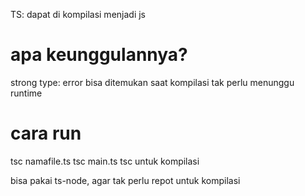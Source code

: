 TS: dapat di kompilasi menjadi js 
# apa keunggulannya?
strong type: 
    error bisa ditemukan saat kompilasi
    tak perlu menunggu runtime

# cara run
tsc namafile.ts
tsc main.ts
tsc untuk kompilasi

bisa pakai ts-node, agar tak perlu repot untuk kompilasi




